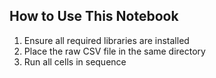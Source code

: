 ## How to Use This Notebook
1. Ensure all required libraries are installed
2. Place the raw CSV file in the same directory
3. Run all cells in sequence